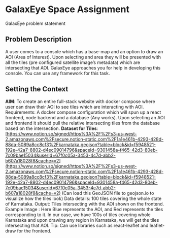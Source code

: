 # GalaxEye Space Assignment
GalaxEye problem statement

## Problem Description
A user comes to a console which has a base-map and an option to draw an AOI
(Area of Interest). Upon selecting and area they will be presented with all the tiles
(pre configured satellite image’s metadata) which are intersecting that AOI.
GalaxEye approaches you for help in developing this console. You can use any
framework for this task.
## Setting the Context
**AIM**: To create an entire full-stack website with docker compose where user can
draw their AOI to see tiles which are interacting with AOI.
Requirements: A docker compose configuration which will spun up a react frontend,
node backend and a database (Any works). Upon selecting an AOI and frontend it
should pull the relative intersecting tiles from the database based on the intersection.
**Dataset for Tiles**:
[https://www.notion.so/signed/https%3A%2F%2Fs3-us-west-2.amazonaws.com%2Fsecure.notion-static.com%2F1a1e461b-4293-428d-88da-5089a8cc8cf3%2Fkarnataka.geojson?table=block&id=f5948521-192e-42a7-8802-d4ec09014796&spaceId=9301458a-f465-42d3-80eb-7c09bae15034&userId=67f0c05a-3453-4c7d-abb2-b607a18028f8&cache=v2](https://www.notion.so/signed/https%3A%2F%2Fs3-us-west-2.amazonaws.com%2Fsecure.notion-static.com%2F1a1e461b-4293-428d-88da-5089a8cc8cf3%2Fkarnataka.geojson?table=block&id=f5948521-192e-42a7-8802-d4ec09014796&spaceId=9301458a-f465-42d3-80eb-7c09bae15034&userId=67f0c05a-3453-4c7d-abb2-b607a18028f8&cache=v2)
(Can load this GeoJSON file to geojson.io to visualize how the tiles look)
Data details: 100 tiles covering the whole state of Karnataka.
Output: Tiles intersecting with the AOI shown on the frontend.
Example Image :
Here Blue represents the AOI, and Red represents the tiles corresponding to it. In
our case, we have 100s of tiles covering whole Karnataka and upon drawing any
region in Karnataka, we will get the tiles intersecting that AOI.
Tip:
Can use libraries such as react-leaflet and leaflet-draw for the
frontend.